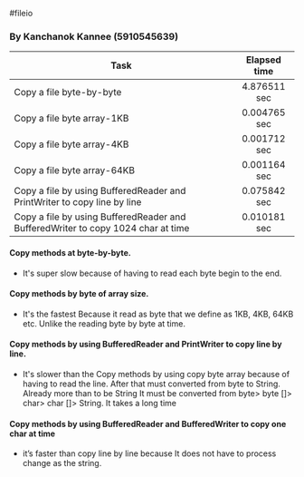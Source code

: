 #fileio
### By Kanchanok Kannee (5910545639)

|     Task     |   Elapsed time   | 
| ------------- |:-------------:| 
| Copy a file byte-by-byte | 4.876511 sec | 
| Copy a file byte array-1KB | 0.004765 sec |  
| Copy a file byte array-4KB | 0.001712 sec |  
| Copy a file byte array-64KB | 0.001164 sec |
| Copy a file by using BufferedReader and PrintWriter to copy line by line | 0.075842 sec |
| Copy a file by using BufferedReader and BufferedWriter to copy 1024 char at time | 0.010181 sec |

#### Copy methods at byte-by-byte.
- It's super slow because  of having to read each byte begin to the end.

#### Copy methods by byte of array size.
- It's the fastest Because it read as byte that we define as 1KB, 4KB, 64KB etc. Unlike the reading byte by byte at time.

#### Copy methods by using BufferedReader and PrintWriter to copy line by line.
- It's slower than the Copy methods by using copy byte array because of having to read  the line. After that must converted from byte to String. Already more than to be String It must be converted from byte> byte []> char> char []> String. It takes a long time

#### Copy methods by using BufferedReader and BufferedWriter to copy one char at time
- it’s faster than  copy line by line because It does not have to process change as the string.

